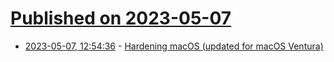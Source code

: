 # [Published on 2023-05-07](index.md)

* [2023-05-07, 12:54:36](https://lobste.rs/s/vz7mq2/hardening_macos_updated_for_macos) - [Hardening macOS (updated for macOS Ventura)](https://www.bejarano.io/hardening-macos/)
